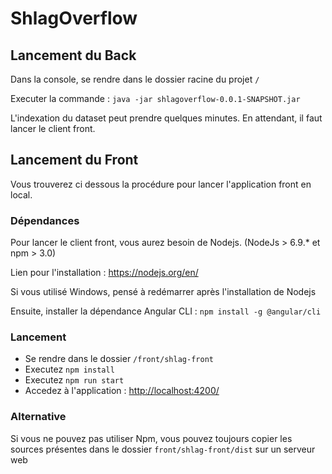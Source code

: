 # ShlagOverflow 

## Lancement du Back

Dans la console, se rendre dans le dossier racine du projet `/`

Executer la commande :  `java -jar shlagoverflow-0.0.1-SNAPSHOT.jar`

L'indexation du dataset peut prendre quelques minutes. 
En attendant, il faut lancer le client front. 
## Lancement du Front

Vous trouverez ci dessous la procédure pour lancer l'application front en local. 

### Dépendances

Pour lancer le client front, vous aurez besoin de Nodejs.
(NodeJs > 6.9.* et npm > 3.0)

Lien pour l'installation : https://nodejs.org/en/

Si vous utilisé Windows, pensé à redémarrer après l'installation de Nodejs

Ensuite, installer la dépendance Angular CLI :
`npm install -g @angular/cli`

### Lancement
- Se rendre dans le dossier `/front/shlag-front`
- Executez `npm install`
- Executez `npm run start`
- Accedez à l'application : [http://localhost:4200/](http://localhost:4200/)

### Alternative

Si vous ne pouvez pas utiliser Npm, 
vous pouvez toujours copier les sources présentes dans le dossier `front/shlag-front/dist`
sur un serveur web

